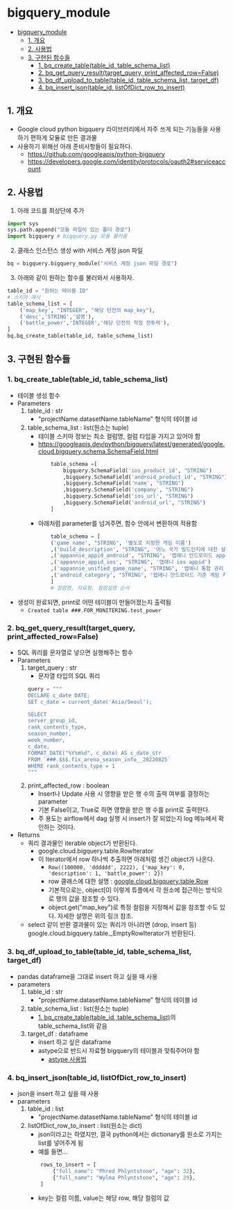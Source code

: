 # bigquery_module

- [bigquery_module](#bigquery_module)
  - [1. 개요](#1-개요)
  - [2. 사용법](#2-사용법)
  - [3. 구현된 함수들](#3-구현된-함수들)
    - [1. bq_create_table(table_id, table_schema_list)](#1-bq_create_tabletable_id-table_schema_list)
    - [2. bq_get_query_result(target_query, print_affected_row=False)](#2-bq_get_query_resulttarget_query-print_affected_rowfalse)
    - [3. bq_df_upload_to_table(table_id, table_schema_list, target_df)](#3-bq_df_upload_to_tabletable_id-table_schema_list-target_df)
    - [4. bq_insert_json(table_id, listOfDict_row_to_insert)](#4-bq_insert_jsontable_id-listofdict_row_to_insert)

## 1. 개요
- Google cloud python bigquery 라이브러리에서 자주 쓰게 되는 기능들을 사용하기 편하게 모듈로 만든 결과물 
- 사용하기 위해선 아래 준비사항들이 필요하다.
  - https://github.com/googleapis/python-bigquery
  - https://developers.google.com/identity/protocols/oauth2#serviceaccount


## 2. 사용법
1. 아래 코드를 최상단에 추가
```Python
import sys
sys.path.append("모듈 파일이 있는 폴더 경로")
import bigquery # bigquery.py 모듈 불러옴
```

2. 클래스 인스턴스 생성 with 서비스 계정 json 파일
```Python
bq = bigquery.bigquery_module("서비스 계정 json 파일 경로")
```

3. 아래와 같이 원하는 함수를 불러와서 사용하자.
```Python
table_id = "원하는 테이블 ID"
# 스키마 예시
table_schema_list = [ 
    ('map_key', "INTEGER", "해당 던전의 map_key"),
    ('desc','STRING','설명'),
    ('battle_power','INTEGER','해당 던전의 적정 전투력'),
]
bq.bq_create_table(table_id, table_schema_list)
```

## 3. 구현된 함수들
### 1. bq_create_table(table_id, table_schema_list)
- 테이블 생성 함수
- Parameters
  1. table_id : str
        - "projectName.datasetName.tableName" 형식의 테이블 id
  2. table_schema_list : list(원소는 tuple)
        - 테이블 스키마 정보는 최소 컬럼명, 컬럼 타입을 가지고 있어야 함
        - https://googleapis.dev/python/bigquery/latest/generated/google.cloud.bigquery.schema.SchemaField.html
            ```Python
                table_schema =[
                    bigquery.SchemaField('ios_product_id', "STRING")
                    ,bigquery.SchemaField('android_product_id', "STRING")
                    ,bigquery.SchemaField('name', "STRING")
                    ,bigquery.SchemaField('company', "STRING")
                    ,bigquery.SchemaField('ios_url', "STRING")
                    ,bigquery.SchemaField('android_url', "STRING")
                ]
            ```    
        - 아래처럼 parameter를 넘겨주면, 함수 안에서 변환하여 적용함
            ```Python
                table_schema = [
                ('game_name', "STRING", '별도로 지정한 게임 이름')
                ,('build_description', "STRING", '어느 국가 빌드인지에 대한 설명')
                ,('appannie_appid_android', "STRING", '앱애니 안드로이드 appid')
                ,('appannie_appid_ios', "STRING", '앱애니 ios appid')
                ,('appannie_unified_game_name', "STRING", '앱애니 통합 관리 게임명')
                ,('android_category', "STRING", '앱애니 안드로이드 기준 게임 카테고리')
                ]
                # 컬럼명, 자료형, 컬럼설명 순서
            ```
- 생성이 완료되면, print로 어떤 테이블이 만들어졌는지 출력됨
    - `Created table ###.FOR_MONITERING.test_power`

### 2. bq_get_query_result(target_query, print_affected_row=False)
- SQL 쿼리를 문자열로 넣으면 실행해주는 함수
- Parameters
    1. target_query : str
       - 문자열 타입의 SQL 쿼리
        ```Python
        query = """
        DECLARE c_date DATE;
        SET c_date = current_date('Asia/Seoul');

        SELECT
        server_group_id,
        rank_contents_type,
        season_number,
        week_number,
        c_date,
        FORMAT_DATE("%Y%m%d", c_date) AS c_date_str
        FROM `###.$$$.fix_arena_season_info__20220825`
        WHERE rank_contents_type = 1
        """
        ```
    1. print_affected_row : boolean
        - Insert나 Update 사용 시 영향을 받은 행 수의 출력 여부를 결정하는 parameter
        - 기본 False이고, True로 하면 영향을 받은 행 수를 print로 출력한다.
        - 주 용도는 airflow에서 dag 실행 시 insert가 잘 되었는지 log 메뉴에서 확인하는 것이다.
- Returns
  - 쿼리 결과물인 iterable object가 반환된다.
    - google.cloud.bigquery.table.RowIterator
    - 이 Iterator에서 row 하나씩 추출하면 아래처럼 생긴 object가 나온다.
      - `Row((100000, 'dddddd', 2222), {'map_key': 0, 'description': 1, 'battle_power': 2})`
      -  row 클래스에 대한 설명 : [google.cloud.bigquery.table.Row](https://cloud.google.com/python/docs/reference/bigquery/latest/google.cloud.bigquery.table.Row#google_cloud_bigquery_table_Row_get)
      -  기본적으로는, object[0] 이렇게 튜플에서 각 원소에 접근하는 방식으로 행의 값을 참조할 수 있다.
      -  object.get("map_key")로 특정 컬럼을 지정해서 값을 참조할 수도 있다. 자세한 설명은 위의 링크 참조.
  - select 같이 반환 결과물이 있는 쿼리가 아니라면 (drop, insert 등) google.cloud.bigquery.table._EmptyRowIterator가 반환된다.

### 3. bq_df_upload_to_table(table_id, table_schema_list, target_df)
- pandas dataframe을 그대로 insert 하고 싶을 때 사용
- parameters
    1. table_id : str
        - "projectName.datasetName.tableName" 형식의 테이블 id
    2. table_schema_list : list(원소는 tuple)
        - [1. bq_create_table(table_id, table_schema_list)](#1-bq_create_tabletable_id-table_schema_list)의  table_schema_list와 같음
    3. target_df : dataframe
        - insert 하고 싶은 dataframe
        - astype으로 반드시 자료형 bigquery의 테이블과 맞춰주어야 함
            - [astype 사용법](https://limyj0708.github.io/fastpages/python/pandas/2021/11/05/pandas_cheatsheet.html#6-3.-astype-:-%ED%83%80%EC%9E%85-%EB%B3%80%EA%B2%BD.-Bigquery%EC%97%90-df-%EC%97%85%EB%A1%9C%EB%93%9C-%EC%8B%9C-%EB%B0%98%EB%93%9C%EC%8B%9C-%EC%82%AC%EC%9A%A9)

### 4. bq_insert_json(table_id, listOfDict_row_to_insert)
- json을 insert 하고 싶을 때 사용
- parameters
    1. table_id : list
        - "projectName.datasetName.tableName" 형식의 테이블 id
    2. listOfDict_row_to_insert : list(원소는 dict)
        - json이라고는 하였지만, 결국 python에서는 dictionary를 원소로 가지는 list를 넣어주게 됨
        - 예를 들면...
        ```Python
            rows_to_insert = [
                {"full_name": "Phred Phlyntstone", "age": 32},
                {"full_name": "Wylma Phlyntstone", "age": 29},
            ]
        ```
        - key는 컬럼 이름, value는 해당 row, 해당 컬럼의 값